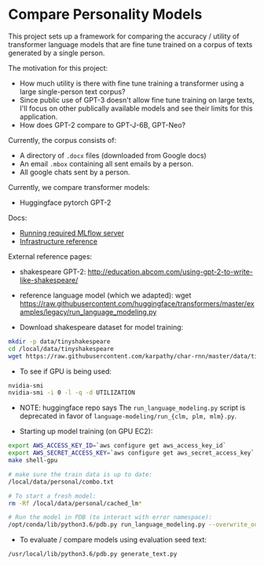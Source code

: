 # Compare Personality Models

This project sets up a framework for comparing the accuracy / utility of transformer language models that are fine tune trained on a corpus of texts generated by a single person.

The motivation for this project:
* How much utility is there with fine tune training a transformer using a large single-person text corpus?
* Since public use of GPT-3 doesn't allow fine tune training on large
  texts, I'll focus on other publically available models and see their
  limits for this application.
* How does GPT-2 compare to GPT-J-6B, GPT-Neo?


Currently, the corpus consists of:
* A directory of `.docx` files (downloaded from Google docs)
* An email `.mbox` containing all sent emails by a person.
* All google chats sent by a person.

Currently, we compare transformer models:
* Huggingface pytorch GPT-2


Docs:
  * [Running required MLflow server](mlflow_server/README.md)
  * [Infrastructure reference](docs/infrastructure.md)

External reference pages:
  * shakespeare GPT-2: http://education.abcom.com/using-gpt-2-to-write-like-shakespeare/
  * reference language model (which we adapted):
  wget https://raw.githubusercontent.com/huggingface/transformers/master/examples/legacy/run_language_modeling.py

* Download shakespeare dataset for model training:
``` bash
mkdir -p data/tinyshakespeare
cd /local/data/tinyshakespeare
wget https://raw.githubusercontent.com/karpathy/char-rnn/master/data/tinyshakespeare/input.txt
```

* To see if GPU is being used:
``` bash
nvidia-smi
nvidia-smi -i 0 -l -q -d UTILIZATION
```

* NOTE: huggingface repo says The `run_language_modeling.py` script is deprecated in favor of `language-modeling/run_{clm, plm, mlm}.py`.

* Starting up model training (on GPU EC2):
```bash
export AWS_ACCESS_KEY_ID=`aws configure get aws_access_key_id`
export AWS_SECRET_ACCESS_KEY=`aws configure get aws_secret_access_key`
make shell-gpu

# make sure the train data is up to date:
/local/data/personal/combo.txt

# To start a fresh model:
rm -Rf /local/data/personal/cached_lm*

# Run the model in PDB (to interact with error namespace):
/opt/conda/lib/python3.6/pdb.py run_language_modeling.py --overwrite_output_dir --output_dir=/local/output --model_type=gpt2 --model_name_or_path=gpt2 --do_train --train_data_file=/local/data/personal/combo.txt --per_gpu_train_batch_size=1 --save_steps=-1 --num_train_epochs=1
```

* To evaluate / compare models using evaluation seed text:
```bash
/usr/local/lib/python3.6/pdb.py generate_text.py
```
